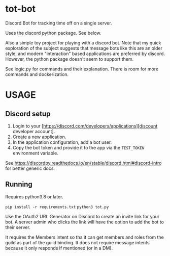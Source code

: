 # tot-bot
Discord Bot for tracking time off on a single server.

Uses the discord python package. See below.

Also a simple toy project for playing with a discord bot. Note that my quick exploration of the subject suggests that message bots like this are an older style, and modern "interaction" based applications are preferred by discord. However, the python package doesn't seem to support them.

See logic.py for commands and their explanation. There is room for more commands and dockerization.

# USAGE

## Discord setup
1. Login to your [https://discord.com/developers/applications][discount developer account].
2. Create a new application.
3. In the application configuration, add a bot user.
4. Copy the bot token and provide it to the app via the `TEST_TOKEN` environment variable.

See https://discordpy.readthedocs.io/en/stable/discord.html#discord-intro for better generic docs.

## Running
Requires python3.8 or later.

`pip install -r requirements.txt`
`python3 tot.py`

Use the OAuth2 URL Generator on Discord to create an invite link for your bot. A server admin who clicks the link will have the option to add the bot to their server.

It requires the Members intent so tha it can get members and roles from the guild as part of the guild binding. It does not require message intents because it only responds if mentioned (or in a DM).
